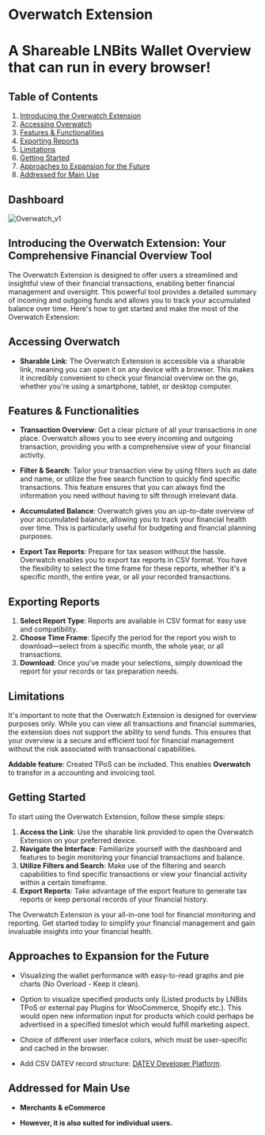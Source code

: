 # Overwatch Extension

# A Shareable LNBits Wallet Overview that can run in every browser!

## Table of Contents

1. [Introducing the Overwatch Extension](#introducing-the-overwatch-extension)
2. [Accessing Overwatch](#accessing-overwatch)
3. [Features & Functionalities](#features--functionalities)
4. [Exporting Reports](#exporting-reports)
5. [Limitations](#limitations)
6. [Getting Started](#getting-started)
7. [Approaches to Expansion for the Future](#approaches-to-expansion-for-the-future)
8. [Addressed for Main Use](#addressed-for-main-use)
   
## Dashboard

![Overwatch_v1](https://github.com/DoktorShift/Overwatch/assets/106493492/4566dddb-d06e-4f71-8f95-878587baf490)



## Introducing the Overwatch Extension: Your Comprehensive Financial Overview Tool

The Overwatch Extension is designed to offer users a streamlined and insightful view of their financial transactions, enabling better financial management and oversight. This powerful tool provides a detailed summary of incoming and outgoing funds and allows you to track your accumulated balance over time. Here's how to get started and make the most of the Overwatch Extension:

## Accessing Overwatch

- **Sharable Link**: The Overwatch Extension is accessible via a sharable link, meaning you can open it on any device with a browser. This makes it incredibly convenient to check your financial overview on the go, whether you're using a smartphone, tablet, or desktop computer.

## Features & Functionalities

- **Transaction Overview**: Get a clear picture of all your transactions in one place. Overwatch allows you to see every incoming and outgoing transaction, providing you with a comprehensive view of your financial activity.

- **Filter & Search**: Tailor your transaction view by using filters such as date and name, or utilize the free search function to quickly find specific transactions. This feature ensures that you can always find the information you need without having to sift through irrelevant data.

- **Accumulated Balance**: Overwatch gives you an up-to-date overview of your accumulated balance, allowing you to track your financial health over time. This is particularly useful for budgeting and financial planning purposes.

- **Export Tax Reports**: Prepare for tax season without the hassle. Overwatch enables you to export tax reports in CSV format. You have the flexibility to select the time frame for these reports, whether it's a specific month, the entire year, or all your recorded transactions.

## Exporting Reports

1. **Select Report Type**: Reports are available in CSV format for easy use and compatibility.
2. **Choose Time Frame**: Specify the period for the report you wish to download—select from a specific month, the whole year, or all transactions.
3. **Download**: Once you've made your selections, simply download the report for your records or tax preparation needs.

## Limitations

It's important to note that the Overwatch Extension is designed for overview purposes only. While you can view all transactions and financial summaries, the extension does not support the ability to send funds. This ensures that your overview is a secure and efficient tool for financial management without the risk associated with transactional capabilities.

**Addable feature**:
Created TPoS can be included. This enables __Overwatch__ to transfor in a accounting and invoicing tool.

## Getting Started

To start using the Overwatch Extension, follow these simple steps:

1. **Access the Link**: Use the sharable link provided to open the Overwatch Extension on your preferred device.
2. **Navigate the Interface**: Familiarize yourself with the dashboard and features to begin monitoring your financial transactions and balance.
3. **Utilize Filters and Search**: Make use of the filtering and search capabilities to find specific transactions or view your financial activity within a certain timeframe.
4. **Export Reports**: Take advantage of the export feature to generate tax reports or keep personal records of your financial history.

The Overwatch Extension is your all-in-one tool for financial monitoring and reporting. Get started today to simplify your financial management and gain invaluable insights into your financial health.

## Approaches to Expansion for the Future

- Visualizing the wallet performance with easy-to-read graphs and pie charts (No Overload - Keep it clean).

- Option to visualize specified products only (Listed products by LNBits TPoS or external pay Plugins for WooCommerce, Shopify etc.). This would open new information input for products which could perhaps be advertised in a specified timeslot which would fulfill marketing aspect.

- Choice of different user interface colors, which must be user-specific and cached in the browser.

- Add CSV DATEV record structure: [DATEV Developer Platform](https://developer.datev.de/datev/platform/en/dtvf).

## Addressed for Main Use

- **Merchants & eCommerce**

- **However, it is also suited for individual users.**


